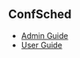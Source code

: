 ## ConfSched

* [Admin Guide](https://github.com/ConfSched/ConfSched/blob/master/docs/admin.md)
* [User Guide](https://github.com/ConfSched/ConfSched/blob/master/docs/user.md)
